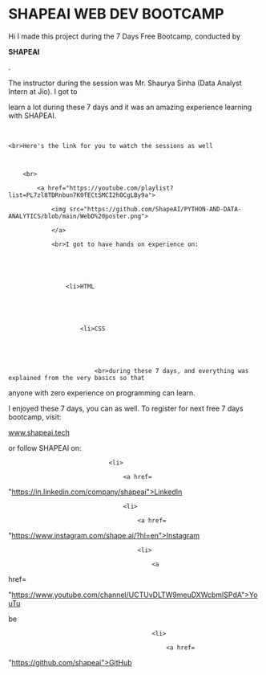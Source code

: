 # SHAPEAI WEB DEV BOOTCAMP

Hi I made this project during the 7 Days Free Bootcamp, conducted by 



<b> SHAPEAI

</b>.

The instructor during the session was Mr. Shaurya Sinha (Data Analyst Intern at Jio). I got to

learn a lot during these 7 days and it was an amazing experience learning with SHAPEAI.





<br>

	<br>Here's the link for you to watch the sessions as well

		

		<br>

			<a href="https://youtube.com/playlist?list=PL7zl8TDRnbun7K0fECtSMCI2hOCgLBy9a">

				<img src="https://github.com/ShapeAI/PYTHON-AND-DATA-ANALYTICS/blob/main/WebD%20poster.png">

				</a>

				<br>I got to have hands on experience on:



					

					<li>HTML



						

						<li>CSS



							

							<br>during these 7 days, and everything was explained from the very basics so that

anyone with zero experience on programming can learn.

I enjoyed these 7 days, you can as well. To register for next free 7 days bootcamp, visit:

www.shapeai.tech

or follow SHAPEAI on:



								

								<li>

									<a href=

"https://in.linkedin.com/company/shapeai">LinkedIn</a>

									<li>

										<a href=

"https://www.instagram.com/shape.ai/?hl=en">Instagram</a>

										<li>

											<a

href=

"https://www.youtube.com/channel/UCTUvDLTW9meuDXWcbmISPdA">YouTu

be</a>

											<li>

												<a href=

"https://github.com/shapeai">GitHub</a>
